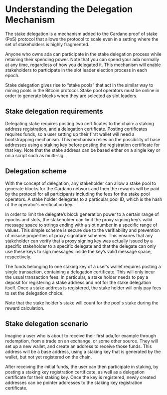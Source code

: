 # Understanding the Delegation Mechanism

The stake delegation is a mechanism added to the Cardano proof of stake (PoS) protocol that allows the protocol to scale even in a setting where the set of stakeholders is highly fragmented.

Anyone who owns ada can participate in the stake delegation process while retaining their spending power. Note that you can spend your ada normally at any time, regardless of how you delegated it. This mechanism will enable stakeholders to participate in the slot leader election process in each epoch.

Stake delegation gives rise to “stake pools” that act in the similar way to mining pools in the Bitcoin protocol. Stake pool operators must be online in order to generate blocks when they are selected as slot leaders.

## Stake delegation requirements

Delegating stake requires posting two certificates to the chain: a staking address registration, and a delegation certificate. Posting certificates requires funds, so a user setting up their first wallet will need a bootstrapping mechanism. This mechanism relies on the possibility of base addresses using a staking key before posting the registration certificate for that key. Note that the stake address can be based either on a single key or on a script such as multi-sig. 

## Delegation scheme

With the concept of delegation, any stakeholder can allow a stake pool to generate blocks for the Cardano network and then the rewards will be paid by the protocol for all participants including the fees for the stake pool operators. A stake holder delegates to a particular pool ID, which is the hash of the operator's verification key.

In order to limit the delegate’s block generation power to a certain range of epochs and slots, the stakeholder can limit the proxy signing key’s valid message space to strings ending with a slot number in a specific range of values. This simple scheme is secure due to the verifiability and prevention of misuse properties of proxy signature schemes. This ensures that any stakeholder can verify that a proxy signing key was actually issued by a specific stakeholder to a specific delegate and that the delegate can only use these keys to sign messages inside the key’s valid message space, respectively.

The funds belonging to one staking key of a user’s wallet requires posting a single transaction, containing a delegation certificate. This will only incur the usual transaction fees. In particular, a stake holder needs to pay a deposit for registering a stake address and not for the stake delegation itself. Once a stake address is registered, the stake holder wiil only pay fees to set the delegation choice.

Note that the stake holder's stake will count for the pool's stake during the reward calculation.

## Stake delegation scenario

Imagine a user who is about to receive their first ada,for example through redemption, from a trade on an exchange, or some other source. They will set up a new wallet, and create an address to receive those funds. This address will be a base address, using a staking key that is generated by the wallet, but not yet registered on the chain.

After receiving the initial funds, the user can then participate in staking, by posting a staking key registration certificate, as well as a delegation certificate for their staking key. Once the key is registered, newly created addresses can be pointer addresses to the staking key registration certificate.
